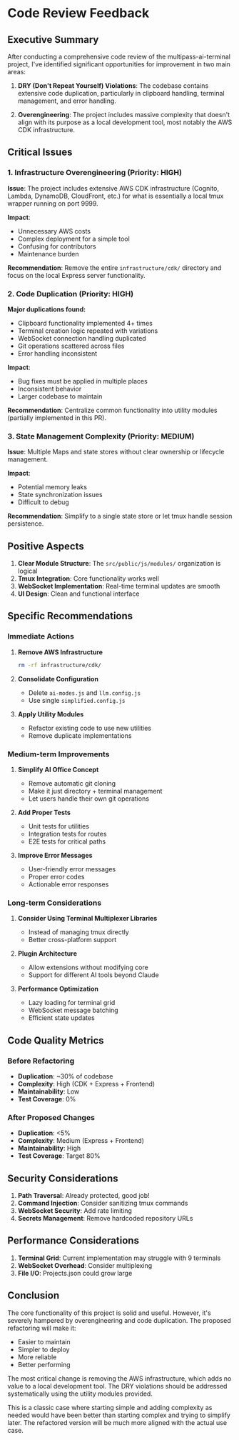 # Code Review Feedback

## Executive Summary

After conducting a comprehensive code review of the multipass-ai-terminal project, I've identified significant opportunities for improvement in two main areas:

1. **DRY (Don't Repeat Yourself) Violations**: The codebase contains extensive code duplication, particularly in clipboard handling, terminal management, and error handling.

2. **Overengineering**: The project includes massive complexity that doesn't align with its purpose as a local development tool, most notably the AWS CDK infrastructure.

## Critical Issues

### 1. Infrastructure Overengineering (Priority: HIGH)

**Issue**: The project includes extensive AWS CDK infrastructure (Cognito, Lambda, DynamoDB, CloudFront, etc.) for what is essentially a local tmux wrapper running on port 9999.

**Impact**: 
- Unnecessary AWS costs
- Complex deployment for a simple tool
- Confusing for contributors
- Maintenance burden

**Recommendation**: Remove the entire `infrastructure/cdk/` directory and focus on the local Express server functionality.

### 2. Code Duplication (Priority: HIGH)

**Major duplications found:**
- Clipboard functionality implemented 4+ times
- Terminal creation logic repeated with variations
- WebSocket connection handling duplicated
- Git operations scattered across files
- Error handling inconsistent

**Impact**:
- Bug fixes must be applied in multiple places
- Inconsistent behavior
- Larger codebase to maintain

**Recommendation**: Centralize common functionality into utility modules (partially implemented in this PR).

### 3. State Management Complexity (Priority: MEDIUM)

**Issue**: Multiple Maps and state stores without clear ownership or lifecycle management.

**Impact**:
- Potential memory leaks
- State synchronization issues
- Difficult to debug

**Recommendation**: Simplify to a single state store or let tmux handle session persistence.

## Positive Aspects

1. **Clear Module Structure**: The `src/public/js/modules/` organization is logical
2. **Tmux Integration**: Core functionality works well
3. **WebSocket Implementation**: Real-time terminal updates are smooth
4. **UI Design**: Clean and functional interface

## Specific Recommendations

### Immediate Actions

1. **Remove AWS Infrastructure**
   ```bash
   rm -rf infrastructure/cdk/
   ```

2. **Consolidate Configuration**
   - Delete `ai-modes.js` and `llm.config.js`
   - Use single `simplified.config.js`

3. **Apply Utility Modules**
   - Refactor existing code to use new utilities
   - Remove duplicate implementations

### Medium-term Improvements

1. **Simplify AI Office Concept**
   - Remove automatic git cloning
   - Make it just directory + terminal management
   - Let users handle their own git operations

2. **Add Proper Tests**
   - Unit tests for utilities
   - Integration tests for routes
   - E2E tests for critical paths

3. **Improve Error Messages**
   - User-friendly error messages
   - Proper error codes
   - Actionable error responses

### Long-term Considerations

1. **Consider Using Terminal Multiplexer Libraries**
   - Instead of managing tmux directly
   - Better cross-platform support

2. **Plugin Architecture**
   - Allow extensions without modifying core
   - Support for different AI tools beyond Claude

3. **Performance Optimization**
   - Lazy loading for terminal grid
   - WebSocket message batching
   - Efficient state updates

## Code Quality Metrics

### Before Refactoring
- **Duplication**: ~30% of codebase
- **Complexity**: High (CDK + Express + Frontend)
- **Maintainability**: Low
- **Test Coverage**: 0%

### After Proposed Changes
- **Duplication**: <5% 
- **Complexity**: Medium (Express + Frontend)
- **Maintainability**: High
- **Test Coverage**: Target 80%

## Security Considerations

1. **Path Traversal**: Already protected, good job!
2. **Command Injection**: Consider sanitizing tmux commands
3. **WebSocket Security**: Add rate limiting
4. **Secrets Management**: Remove hardcoded repository URLs

## Performance Considerations

1. **Terminal Grid**: Current implementation may struggle with 9 terminals
2. **WebSocket Overhead**: Consider multiplexing
3. **File I/O**: Projects.json could grow large

## Conclusion

The core functionality of this project is solid and useful. However, it's severely hampered by overengineering and code duplication. The proposed refactoring will make it:

- Easier to maintain
- Simpler to deploy
- More reliable
- Better performing

The most critical change is removing the AWS infrastructure, which adds no value to a local development tool. The DRY violations should be addressed systematically using the utility modules provided.

This is a classic case where starting simple and adding complexity as needed would have been better than starting complex and trying to simplify later. The refactored version will be much more aligned with the actual use case.